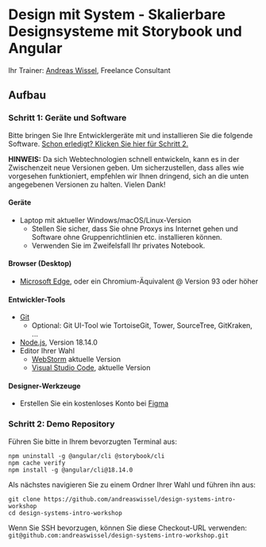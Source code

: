 # Design mit System - Skalierbare Designsysteme mit Storybook und Angular

Ihr Trainer: [Andreas Wissel](https://twitter.com/andreas_wissel), Freelance Consultant

## Aufbau

### Schritt 1: Geräte und Software

Bitte bringen Sie Ihre Entwicklergeräte mit und installieren Sie die folgende Software. [Schon erledigt? Klicken Sie hier für Schritt 2.](#step-2-demo-repository)

**HINWEIS:** Da sich Webtechnologien schnell entwickeln, kann es in der Zwischenzeit neue Versionen geben. Um sicherzustellen, dass alles wie vorgesehen funktioniert, empfehlen wir Ihnen dringend, sich an die unten angegebenen Versionen zu halten. Vielen Dank!

#### Geräte

- Laptop mit aktueller Windows/macOS/Linux-Version
  - Stellen Sie sicher, dass Sie ohne Proxys ins Internet gehen und Software ohne Gruppenrichtlinien etc. installieren können.
  - Verwenden Sie im Zweifelsfall Ihr privates Notebook.

#### Browser (Desktop)

- [Microsoft Edge](https://www.microsoft.com/en-us/edge), oder ein Chromium-Äquivalent @ Version 93 oder höher

#### Entwickler-Tools

- [Git](https://git-scm.com/)
  - Optional: Git UI-Tool wie TortoiseGit, Tower, SourceTree, GitKraken, ...
- [Node.js](https://nodejs.org/en/), Version 18.14.0
- Editor Ihrer Wahl
  - [WebStorm](https://www.jetbrains.com/webstorm/) aktuelle Version
  - [Visual Studio Code](https://code.visualstudio.com/), aktuelle Version

#### Designer-Werkzeuge

- Erstellen Sie ein kostenloses Konto bei [Figma](https://figma.com)

### Schritt 2: Demo Repository

Führen Sie bitte in Ihrem bevorzugten Terminal aus:

```
npm uninstall -g @angular/cli @storybook/cli
npm cache verify
npm install -g @angular/cli@18.14.0
```

Als nächstes navigieren Sie zu einem Ordner Ihrer Wahl und führen ihn aus:

```
git clone https://github.com/andreaswissel/design-systems-intro-workshop
cd design-systems-intro-workshop
```

Wenn Sie SSH bevorzugen, können Sie diese Checkout-URL verwenden: `git@github.com:andreaswissel/design-systems-intro-workshop.git`